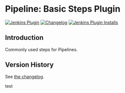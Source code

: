 # Pipeline: Basic Steps Plugin

[![Jenkins Plugin](https://img.shields.io/jenkins/plugin/v/workflow-basic-steps)](https://plugins.jenkins.io/workflow-basic-steps)
[![Changelog](https://img.shields.io/github/v/tag/jenkinsci/workflow-basic-steps-plugin?label=changelog)](https://github.com/jenkinsci/workflow-basic-steps-plugin/blob/master/CHANGELOG.md)
[![Jenkins Plugin Installs](https://img.shields.io/jenkins/plugin/i/workflow-basic-steps?color=blue)](https://plugins.jenkins.io/workflow-basic-steps)

## Introduction

Commonly used steps for Pipelines.

## Version History

See [the changelog](CHANGELOG.md).

test
